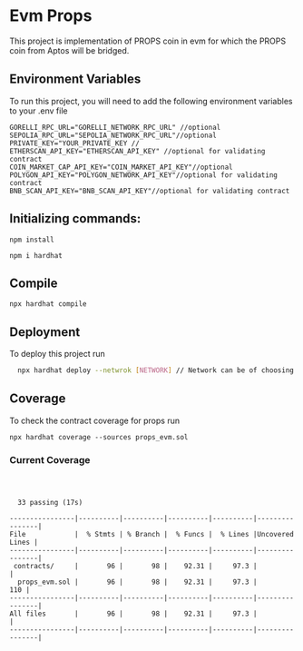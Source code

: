 # Evm Props

This project is implementation of PROPS coin in evm for which the PROPS coin from Aptos will be bridged.

## Environment Variables

To run this project, you will need to add the following environment variables to your .env file

```
GORELLI_RPC_URL="GORELLI_NETWORK_RPC_URL" //optional
SEPOLIA_RPC_URL="SEPOLIA_NETWORK_RPC_URL"//optional
PRIVATE_KEY="YOUR_PRIVATE_KEY //
ETHERSCAN_API_KEY="ETHERSCAN_API_KEY" //optional for validating contract
COIN_MARKET_CAP_API_KEY="COIN_MARKET_API_KEY"//optional
POLYGON_API_KEY="POLYGON_NETWORK_API_KEY"//optional for validating contract
BNB_SCAN_API_KEY="BNB_SCAN_API_KEY"//optional for validating contract
```

## Initializing commands:

`npm install`

`npm i hardhat`

## Compile

`npx hardhat compile`

## Deployment

To deploy this project run

```bash
  npx hardhat deploy --netwrok [NETWORK] // Network can be of choosing
```

## Coverage

To check the contract coverage for props run

`npx hardhat coverage --sources props_evm.sol`

### Current Coverage

```



  33 passing (17s)

----------------|----------|----------|----------|----------|----------------|
File            |  % Stmts | % Branch |  % Funcs |  % Lines |Uncovered Lines |
----------------|----------|----------|----------|----------|----------------|
 contracts/     |       96 |       98 |    92.31 |     97.3 |                |
  props_evm.sol |       96 |       98 |    92.31 |     97.3 |            110 |
----------------|----------|----------|----------|----------|----------------|
All files       |       96 |       98 |    92.31 |     97.3 |                |
----------------|----------|----------|----------|----------|----------------|

```
